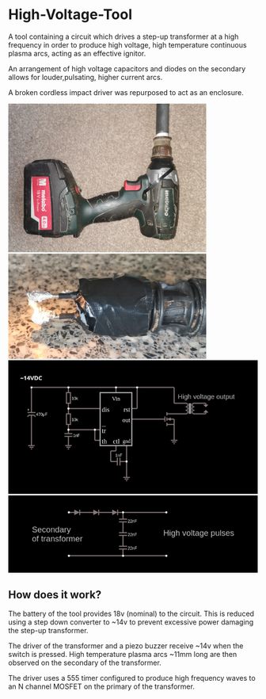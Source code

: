 # High-Voltage-Tool
A tool containing a circuit which drives a step-up transformer at a high frequency in order
to produce high voltage, high temperature continuous plasma arcs, acting as
an effective ignitor.

An arrangement of high voltage capacitors and diodes on the secondary allows
for louder,pulsating, higher current arcs.

A broken cordless impact driver was repurposed to act as an enclosure.

<img src="image1.jpg" width="400"><img src="image3.png" width="400">
<img src="circuit.png">
<img src="pulse_circuit.png">

## How does it work?
The battery of the tool provides 18v (nominal) to the circuit.
This is reduced using a step down converter to ~14v to prevent
excessive power damaging the step-up transformer.

The driver of the transformer and a piezo buzzer receive ~14v when the switch
is pressed. High temperature plasma arcs ~11mm long are then observed on the 
secondary of the transformer.

The driver uses a 555 timer configured to produce high frequency waves to an
N channel MOSFET on the primary of the transformer.
